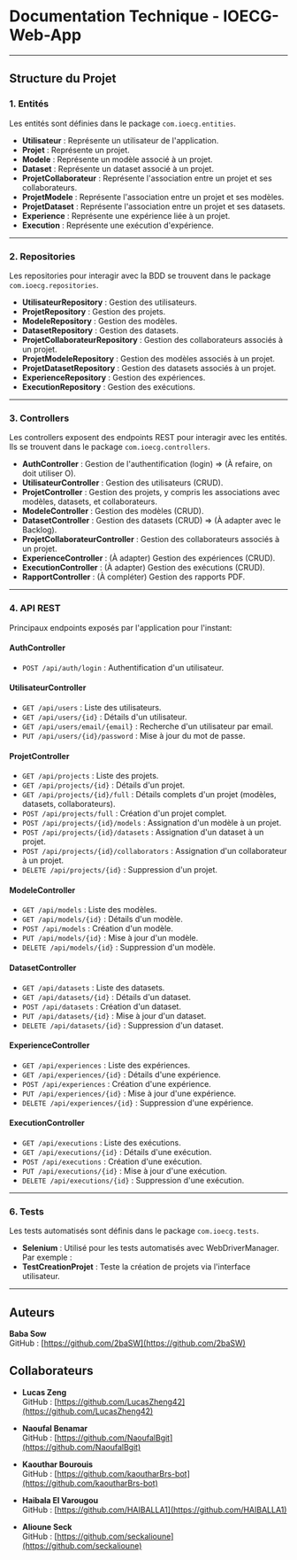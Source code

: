 # Documentation Technique - IOECG-Web-App

---

## Structure du Projet

### 1. **Entités**
Les entités sont définies dans le package `com.ioecg.entities`.

- **Utilisateur** : Représente un utilisateur de l'application.
- **Projet** : Représente un projet.
- **Modele** : Représente un modèle associé à un projet.
- **Dataset** : Représente un dataset associé à un projet.
- **ProjetCollaborateur** : Représente l'association entre un projet et ses collaborateurs.
- **ProjetModele** : Représente l'association entre un projet et ses modèles.
- **ProjetDataset** : Représente l'association entre un projet et ses datasets.
- **Experience** : Représente une expérience liée à un projet.
- **Execution** : Représente une exécution d'expérience.

---

### 2. **Repositories**
Les repositories pour interagir avec la BDD se trouvent dans le package `com.ioecg.repositories`.

- **UtilisateurRepository** : Gestion des utilisateurs.
- **ProjetRepository** : Gestion des projets.
- **ModeleRepository** : Gestion des modèles.
- **DatasetRepository** : Gestion des datasets.
- **ProjetCollaborateurRepository** : Gestion des collaborateurs associés à un projet.
- **ProjetModeleRepository** : Gestion des modèles associés à un projet.
- **ProjetDatasetRepository** : Gestion des datasets associés à un projet.
- **ExperienceRepository** : Gestion des expériences.
- **ExecutionRepository** : Gestion des exécutions.

---

### 3. **Controllers**
Les controllers exposent des endpoints REST pour interagir avec les entités. Ils se trouvent dans le package `com.ioecg.controllers`.

- **AuthController** : Gestion de l'authentification (login) => (À refaire, on doit utiliser O).
- **UtilisateurController** : Gestion des utilisateurs (CRUD).
- **ProjetController** : Gestion des projets, y compris les associations avec modèles, datasets, et collaborateurs.
- **ModeleController** : Gestion des modèles (CRUD).
- **DatasetController** : Gestion des datasets (CRUD) => (À adapter avec le Backlog).
- **ProjetCollaborateurController** : Gestion des collaborateurs associés à un projet.
- **ExperienceController** : (À adapter) Gestion des expériences (CRUD).
- **ExecutionController** : (À adapter) Gestion des exécutions (CRUD).
- **RapportController** : (À compléter) Gestion des rapports PDF.

---

### 4. **API REST**
Principaux endpoints exposés par l'application pour l'instant:

#### **AuthController**
- `POST /api/auth/login` : Authentification d'un utilisateur.

#### **UtilisateurController**
- `GET /api/users` : Liste des utilisateurs.
- `GET /api/users/{id}` : Détails d'un utilisateur.
- `GET /api/users/email/{email}` : Recherche d'un utilisateur par email.
- `PUT /api/users/{id}/password` : Mise à jour du mot de passe.

#### **ProjetController**
- `GET /api/projects` : Liste des projets.
- `GET /api/projects/{id}` : Détails d'un projet.
- `GET /api/projects/{id}/full` : Détails complets d'un projet (modèles, datasets, collaborateurs).
- `POST /api/projects/full` : Création d'un projet complet.
- `POST /api/projects/{id}/models` : Assignation d'un modèle à un projet.
- `POST /api/projects/{id}/datasets` : Assignation d'un dataset à un projet.
- `POST /api/projects/{id}/collaborators` : Assignation d'un collaborateur à un projet.
- `DELETE /api/projects/{id}` : Suppression d'un projet.

#### **ModeleController**
- `GET /api/models` : Liste des modèles.
- `GET /api/models/{id}` : Détails d'un modèle.
- `POST /api/models` : Création d'un modèle.
- `PUT /api/models/{id}` : Mise à jour d'un modèle.
- `DELETE /api/models/{id}` : Suppression d'un modèle.

#### **DatasetController**
- `GET /api/datasets` : Liste des datasets.
- `GET /api/datasets/{id}` : Détails d'un dataset.
- `POST /api/datasets` : Création d'un dataset.
- `PUT /api/datasets/{id}` : Mise à jour d'un dataset.
- `DELETE /api/datasets/{id}` : Suppression d'un dataset.

#### **ExperienceController**
- `GET /api/experiences` : Liste des expériences.
- `GET /api/experiences/{id}` : Détails d'une expérience.
- `POST /api/experiences` : Création d'une expérience.
- `PUT /api/experiences/{id}` : Mise à jour d'une expérience.
- `DELETE /api/experiences/{id}` : Suppression d'une expérience.

#### **ExecutionController**
- `GET /api/executions` : Liste des exécutions.
- `GET /api/executions/{id}` : Détails d'une exécution.
- `POST /api/executions` : Création d'une exécution.
- `PUT /api/executions/{id}` : Mise à jour d'une exécution.
- `DELETE /api/executions/{id}` : Suppression d'une exécution.


---

### 6. **Tests**
Les tests automatisés sont définis dans le package `com.ioecg.tests`. 
- **Selenium** : Utilisé pour les tests automatisés avec WebDriverManager.
Par exemple :
- **TestCreationProjet** : Teste la création de projets via l'interface utilisateur.


---


## Auteurs

**Baba Sow**  
GitHub : [https://github.com/2baSW](https://github.com/2baSW)

## Collaborateurs

- **Lucas Zeng**  
  GitHub : [https://github.com/LucasZheng42](https://github.com/LucasZheng42)

- **Naoufal Benamar**  
  GitHub : [https://github.com/NaoufalBgit](https://github.com/NaoufalBgit)

- **Kaouthar Bourouis**  
  GitHub : [https://github.com/kaoutharBrs-bot](https://github.com/kaoutharBrs-bot)

- **Haibala El Varougou**  
  GitHub : [https://github.com/HAIBALLA1](https://github.com/HAIBALLA1)

- **Alioune Seck**  
  GitHub : [https://github.com/seckalioune](https://github.com/seckalioune)